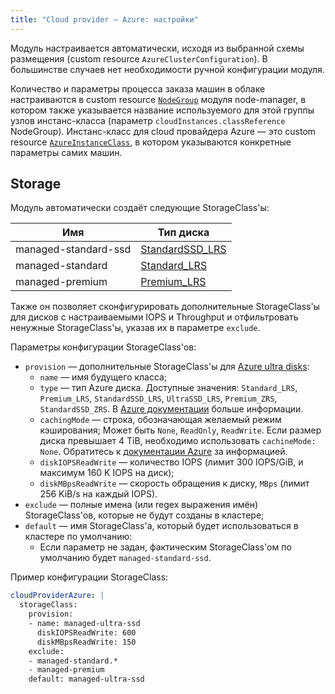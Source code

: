 ```yaml
---
title: "Cloud provider — Azure: настройки"
---
```


Модуль настраивается автоматически, исходя из выбранной схемы размещения (custom resource `AzureClusterConfiguration`). В большинстве случаев нет необходимости ручной конфигурации модуля.

Количество и параметры процесса заказа машин в облаке настраиваются в custom resource [`NodeGroup`](../../modules/040-node-manager/cr.html#nodegroup) модуля node-manager, в котором также указывается название используемого для этой группы узлов инстанс-класса (параметр `cloudInstances.classReference` NodeGroup). Инстанс-класс для cloud провайдера Azure — это custom resource [`AzureInstanceClass`](cr.html#azureinstanceclass), в котором указываются конкретные параметры самих машин.

## Storage

Модуль автоматически создаёт следующие StorageClass'ы:

| Имя | Тип диска |
|---|---|
|managed-standard-ssd|[StandardSSD_LRS](https://docs.microsoft.com/en-us/azure/virtual-machines/disks-types#standard-ssd)|
|managed-standard|[Standard_LRS](https://docs.microsoft.com/en-us/azure/virtual-machines/disks-types#standard-hdd)|
|managed-premium|[Premium_LRS](https://docs.microsoft.com/en-us/azure/virtual-machines/disks-types#premium-ssd)|

Также он позволяет сконфигурировать дополнительные StorageClass'ы для дисков с настраиваемыми IOPS и Throughput и отфильтровать ненужные StorageClass'ы, указав их в параметре `exclude`.

Параметры конфигурации StorageClass'ов:

* `provision` — дополнительные StorageClass'ы для [Azure ultra disks](https://docs.microsoft.com/en-us/azure/virtual-machines/disks-types#ultra-disk):
  * `name` — имя будущего класса;
  * `type` — тип Azure диска. Доступные значения: `Standard_LRS`, `Premium_LRS`, `StandardSSD_LRS`, `UltraSSD_LRS`, `Premium_ZRS`, `StandardSSD_ZRS`. В [Azure документации](https://docs.microsoft.com/en-us/azure/storage/common/storage-account-overview#types-of-storage-accounts) больше информации.
  * `cachingMode` — строка, обозначающая желаемый режим кэширования;
      Может быть `None`, `ReadOnly`, `ReadWrite`. Если размер диска превышает 4 TiB, необходимо использовать `cachineMode: None`.
      Обратитесь к [документации Azure](https://docs.microsoft.com/ru-ru/azure/virtual-machines/premium-storage-performance#disk-caching) за информацией.
  * `diskIOPSReadWrite` — количество IOPS (лимит 300 IOPS/GiB, и максимум 160 K IOPS на диск);
  * `diskMBpsReadWrite` — скорость обращения к диску, `MBps` (лимит 256 KiB/s на каждый IOPS).
* `exclude` — полные имена (или regex выражения имён) StorageClass'ов, которые не будут созданы в кластере;
* `default` — имя StorageClass'а, который будет использоваться в кластере по умолчанию:
  * Если параметр не задан, фактическим StorageClass'ом по умолчанию будет `managed-standard-ssd`.

Пример конфигурации StorageClass:

```yaml
cloudProviderAzure: |
  storageClass:
    provision:
    - name: managed-ultra-ssd
      diskIOPSReadWrite: 600
      diskMBpsReadWrite: 150
    exclude:
    - managed-standard.*
    - managed-premium
    default: managed-ultra-ssd
```
